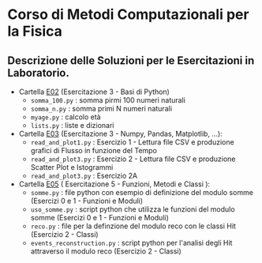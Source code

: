 # Corso di Metodi Computazionali per la Fisica
## Descrizione delle Soluzioni per le Esercitazioni in Laboratorio.



* Cartella [E02](soluzioni/E02) (Esercitazione 3 - Basi di Python)
  * `somma_100.py` : somma pirmi 100 numeri naturali
  * `somma_n.py`   : somma primi N numeri naturali
  * `myage.py`     : calcolo età
  * `lists.py`     : liste e dizionari
* Cartella [E03](soluzioni/E03) (Esercitazione 3 - Numpy, Pandas, Matplotlib, ...):
  * `read_and_plot1.py` : Esercizio 1 - Lettura file CSV e produzione grafici di Flusso in funzione del Tempo
  * `read_and_plot3.py`	: Esercizio 2 - Lettura file CSV e produzione Scatter Plot e Istogrammi
  * `read_and_plot3.py` : Esercizio 2A  
* Cartella [E05](soluzioni/E02) ( Esercitazione 5 - Funzioni, Metodi e Classi ):
  * `somme.py`                 : file python con esempio di definizione del modulo somme (Esercizi 0 e 1 - Funzioni e Moduli)
  * `uso_somme.py`             : script python che utilizza le funzioni del modulo somme (Esercizi 0 e 1 - Funzioni e Moduli)
  * `reco.py`                  : file per la definzione del modulo reco con le classi Hit (Esercizio 2 - Classi)
  * `events_reconstruction.py` : script python per l'analisi degli Hit attraverso il modulo reco (Esercizio 2 - Classi)




